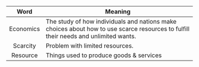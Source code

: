 | Word | Meaning |
| :--: | ---- |
| Economics | The study of how individuals and nations make choices about how to use scarce resources to fulfill their needs and unlimited wants. |
| Scarcity | Problem with limited resources. |
| Resource | Things used to produce goods & services |

